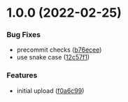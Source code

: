 # 1.0.0 (2022-02-25)


### Bug Fixes

* precommit checks ([b76ecee](https://github.com/longviewsystems/terrafrom-azurerm-key-vault/commit/b76ecee4a5034f5e00f0fad6fd2261cd1f242f61))
* use snake case ([12c57f1](https://github.com/longviewsystems/terrafrom-azurerm-key-vault/commit/12c57f10406491ab04c6f94e140acbeb5ee9f5ea))


### Features

* initial upload ([f0a6c99](https://github.com/longviewsystems/terrafrom-azurerm-key-vault/commit/f0a6c99ae94b64d13e71e3ca7d3c71f0e31bcc40))
